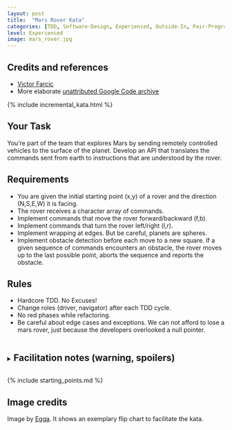 ```yaml
---
layout: post
title:  "Mars Rover Kata"
categories: [TDD, Software-Design, Experienced, Outside-In, Pair-Programming, SOLID Principles]
level: Experienced
image: mars_rover.jpg
---
```


## Credits and references

- [Victor Farcic](https://technologyconversations.com/2014/10/17/java-tutorial-through-katas-mars-rover/)
- More elaborate [unattributed Google Code archive](https://code.google.com/archive/p/marsrovertechchallenge/)

{% include incremental_kata.html %}

## Your Task
You’re part of the team that explores Mars by sending remotely controlled vehicles to the surface of the planet. Develop an API that translates the commands sent from earth to instructions that are understood by the rover.

## Requirements
* You are given the initial starting point (x,y) of a rover and the direction (N,S,E,W) it is facing.
* The rover receives a character array of commands.
* Implement commands that move the rover forward/backward (f,b).
* Implement commands that turn the rover left/right (l,r).
* Implement wrapping at edges. But be careful, planets are spheres. 
* Implement obstacle detection before each move to a new square. If a given sequence of commands encounters an obstacle, the rover moves up to the last possible point, aborts the sequence and reports the obstacle.

## Rules
* Hardcore TDD. No Excuses!
* Change roles (driver, navigator) after each TDD cycle.
* No red phases while refactoring.
* Be careful about edge cases and exceptions. We can not afford to lose a mars rover, just because the developers overlooked a null pointer.

<details markdown="1"><summary><h2 style="display: inline-block;">Facilitation notes (warning, spoilers)</h2></summary>
There are multiple solutions for the requirement of "wrapping around the edges". Depending on the background of your participants, they might have different understandings of the coordinate system. Previous experience doing this kata shows that misunderstandings, e.g. participants arriving with different mental models, can easily derail the kata and deflect from testing and designing. For facilitators, we recommend you work towards the participants aligning on which model to go by. 

It is most helpful to work with visualizations and spend some structured time exploring the problem and the options the participants present and highlight how they can all be valid solutions.

### Torus/Donut: Retaining euclidian geometry

Similar to games (think snake, pacman), where the player vanishes on the top and reappears on the bottom (vis versa for left & right), this might be a solution someone with a mental model based in maths/topology or games arrives at.

The implementation does not produce any new edge cases, but the mental model might be hard to align on. 

#### Example:

In a 4x4 grid (`x ∈ { 1, 2, 3, 4 }`, `y ∈ { 1, 2, 3, 4 }`) the following table shows the resulting position for a movement on the grid:


|  Initial Position \ Operation | x + 1 | x - 1 | y + 1 | y - 1|
| --- | --- | --- | --- | --- |
| (1, 1) | (2, 1) | (4, 1) | (1, 2) | **(1, 4)** | 
| (2, 1) | (3, 1) | (1, 1) | (2, 2) | **(2, 4)** |
| (2, 2) | (3, 2) | (1, 2) | (2, 3) | (2, 1) |
| (3, 1) | (4, 1) | (2, 1) | (3, 2) | (3, 4) |

Credit to [@drpicox](https://github.com/softwarecrafters/kata-log/pull/27) for providing an explanation for this model.


### Polar coordinate system: Thinking in maps and planets

This interpretation of the grid system lends itself to the concept of latitude and longitude. The sphere is sliced into an even number of latitudes (equidistant lines) and longitudes (evenly spaced lines from North to South pole)

![A visualization of polar coordinates for a 8X8 grid]({% link /images/mars_rover_kata_polar_coordinates.jpg %})

In this model, `X` and `Y` become abstract representations of longitudes and latitudes. 

While the model might be the first one people arrive at if they're coming from the mental models of planets and maps, it produces some significant edge cases that make this solution rather challenging:

Some potential challenges:

- The distance between two points of the grid is no longer the actual distance. (two points close the poles are closer to each other than two points on the equator)
- If the Poles can be represented through the coordinates, the behaviour at that point is undefined. E.g. at the North pole, the Mars Rover always faces South (by definition), but the direction it would move forward to is informed by the longitude it is facing. (e.g. `(x, 1)` for all `x ∈ {1, 2, 3, 4}` describes the same point, but a different point the mars rover will end on if it moves forward.)
- The geometry at the poles is no longer euclidian, e.g. the path you take at the pole to arrive back at the same position has three corners, where everywhere else it has four.
![The same visualization above, with two paths that end up at the same point highlighted. At the pole, the path has 3 corners, everywhere else it has 4 corners]({% link /images/mars_rover_kata_polar_coordinates_non_euclidian.jpg %})

This interpretation is vastly more complex, but can be tamed by constraining the solution to the following aspects:

- The number of latitudes and longitudes is the same and a multiple of 2
- `x` and `y` are positive integers. Positions not on the grid can not exist.
- The poles are not "on the grid". The rover moves "over" the pole but never rests on them.


#### Example

In a 4x4 grid (`x ∈ { 1, 2, 3, 4 }`, `y ∈ { 1, 2, 3, 4 }`) the following table shows the resulting position for a movement on the grid:

|  Initial Position \ Operation | x + 1 | x - 1 | y + 1 | y - 1|
| --- | --- | --- | --- | --- |
| (1, 1) | (2, 1) | (4, 1) | (1, 2) | **(3, 1)** |
| (2, 1) | (3, 1) | (1, 1) | (2, 2) | **(4, 1)** |
| (2, 2) | (3, 2) | (2, 1) | (2, 3) | (2, 1) |
| (3, 1) | (4, 1) | (2, 1) | (3, 2) | **(1, 1)** |


</details>  

{% include starting_points.md %}

## Image credits

Image by [Egga](https://github.com/eggstrema). It shows an exemplary flip chart to facilitate the kata.
